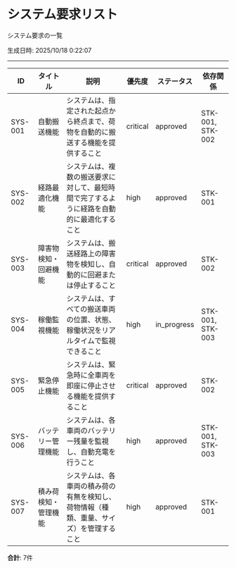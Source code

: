 # システム要求リスト

システム要求の一覧

生成日時: 2025/10/18 0:22:07

---

| ID | タイトル | 説明 | 優先度 | ステータス | 依存関係 |
| --- | --- | --- | --- | --- | --- |
| SYS-001 | 自動搬送機能 | システムは、指定された起点から終点まで、荷物を自動的に搬送する機能を提供すること | critical | approved | STK-001, STK-002 |
| SYS-002 | 経路最適化機能 | システムは、複数の搬送要求に対して、最短時間で完了するように経路を自動的に最適化すること | high | approved | STK-001 |
| SYS-003 | 障害物検知・回避機能 | システムは、搬送経路上の障害物を検知し、自動的に回避または停止すること | critical | approved | STK-002 |
| SYS-004 | 稼働監視機能 | システムは、すべての搬送車両の位置、状態、稼働状況をリアルタイムで監視できること | high | in_progress | STK-001, STK-003 |
| SYS-005 | 緊急停止機能 | システムは、緊急時に全車両を即座に停止させる機能を提供すること | critical | approved | STK-002 |
| SYS-006 | バッテリー管理機能 | システムは、各車両のバッテリー残量を監視し、自動充電を行うこと | high | approved | STK-001, STK-003 |
| SYS-007 | 積み荷検知・管理機能 | システムは、各車両の積み荷の有無を検知し、荷物情報（種類、重量、サイズ）を管理すること | high | approved | STK-001 |

**合計**: 7件
